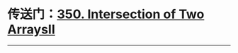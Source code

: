 # 传送门：[350. Intersection of Two ArraysII](https://leetcode.cn/problems/intersection-of-two-arrays-ii/)
---

